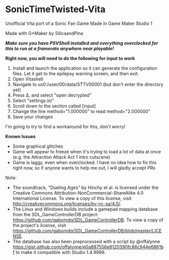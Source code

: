 # SonicTimeTwisted-Vita
Unofficial Vita port of a Sonic Fan Game Made in Game Maker Studio 1

Made with G*Maker by SilicaandPina

***Make sure you have PSVShell installed and everything overclocked for this to run at a framerate anywhere near playable!***

**Right now, you will need to do the following for input to work**
1. Install and launch the application so it can generate the configuration files. Let it get to the epilepsy warning screen, and then exit.
2. Open Vitashell
3. Navigate to ux0:/user/00/data/STTV00001 (but don't enter the directory yet)
4. Press Δ, and select "open decrypted"
5. Select "settings.ini"
6. Scroll down to the section called [input]
7. Change the line method="1.000000" to read method="2.000000"
8. Save your changes

I'm going to try to find a workaround for this, don't worry!

**Known Issues**
- Some graphical glitches
- Game will appear to freeze when it's trying to load a lot of data at once (e.g. the Attraction Attack Act 1 intro cutscene)
- Game is laggy, even when overclocked. I have no idea how to fix this right now, so if anyone wants to help me out, I will gladly accept PRs

Note:
 - The soundtrack, "Dueling Ages" by Hinchy et al. is licensed under the Creative Commons Attribution-NonCommercial-ShareAlike 4.0 International License. To view a copy of this license, visit http://creativecommons.org/licenses/by-nc-sa/4.0/.
 - The Linux and Windows builds include a gamepad mapping database from the SDL_GameControllerDB project: https://github.com/gabomdq/SDL_GameControllerDB. To view a copy of the project's license, visit https://github.com/gabomdq/SDL_GameControllerDB/blob/master/LICENSE.
 - The database has also been preprocessed with a script by @offalynne https://gist.github.com/offalynne/e0a887556e8120390fc86c944e6861bf to make it compatible with Studio 1.4.9999.

